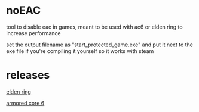 # noEAC
tool to disable eac in games, meant to be used with ac6 or elden ring to increase performance

set the output filename as "start_protected_game.exe" and put it next to the exe file
if you're compiling it yourself so it works with steam 

# releases
[elden ring](https://github.com/ywxn/noEAC/releases/download/er/start_protected_game.exe)

[armored core 6](https://github.com/ywxn/noEAC/releases/download/ac6/start_protected_game.exe)
